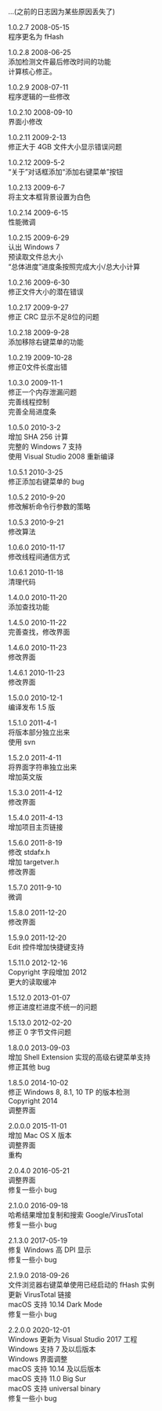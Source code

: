 ...(之前的日志因为某些原因丢失了)  

1.0.2.7 2008-05-15  
程序更名为 fHash  

1.0.2.8 2008-06-25  
添加检测文件最后修改时间的功能  
计算核心修正。  

1.0.2.9 2008-07-11  
程序逻辑的一些修改  

1.0.2.10 2008-09-10  
界面小修改  

1.0.2.11 2009-2-13  
修正大于 4GB 文件大小显示错误问题  

1.0.2.12 2009-5-2  
“关于”对话框添加“添加右键菜单”按钮  

1.0.2.13 2009-6-7  
将主文本框背景设置为白色  

1.0.2.14 2009-6-15  
性能微调  

1.0.2.15 2009-6-29  
认出 Windows 7  
预读取文件总大小  
“总体进度”进度条按照完成大小/总大小计算  

1.0.2.16 2009-6-30  
修正文件大小的潜在错误  

1.0.2.17 2009-9-27  
修正 CRC 显示不足8位的问题  

1.0.2.18 2009-9-28  
添加移除右键菜单的功能  

1.0.2.19 2009-10-28  
修正0文件长度出错  

1.0.3.0 2009-11-1  
修正一个内存泄漏问题  
完善线程控制  
完善全局进度条  

1.0.5.0 2010-3-2  
增加 SHA 256 计算  
完整的 Windows 7 支持  
使用 Visual Studio 2008 重新编译  

1.0.5.1 2010-3-25  
修正添加右键菜单的 bug  

1.0.5.2 2010-9-20  
修改解析命令行参数的策略  

1.0.5.3 2010-9-21  
修改算法  

1.0.6.0 2010-11-17  
修改线程间通信方式  

1.0.6.1 2010-11-18  
清理代码  

1.4.0.0 2010-11-20  
添加查找功能  

1.4.5.0 2010-11-22  
完善查找，修改界面  

1.4.6.0 2010-11-23  
修改界面  

1.4.6.1 2010-11-23  
修改界面  

1.5.0.0 2010-12-1  
编译发布 1.5 版  

1.5.1.0 2011-4-1  
将版本部分独立出来  
使用 svn  

1.5.2.0 2011-4-11  
将界面字符串独立出来  
增加英文版  

1.5.3.0 2011-4-12  
修改界面  

1.5.4.0 2011-4-13  
增加项目主页链接  

1.5.6.0 2011-8-19  
修改 stdafx.h  
增加 targetver.h  
修改界面  

1.5.7.0 2011-9-10  
微调  

1.5.8.0 2011-12-20  
修改界面  

1.5.9.0 2011-12-20  
Edit 控件增加快捷键支持  

1.5.11.0 2012-12-16  
Copyright 字段增加 2012  
更大的读取缓冲  

1.5.12.0 2013-01-07  
修正进度栏进度不统一的问题  

1.5.13.0 2012-02-20  
修正 0 字节文件问题  

1.8.0.0 2013-09-03  
增加 Shell Extension 实现的高级右键菜单支持  
修正其他 bug  

1.8.5.0 2014-10-02  
修正 Windows 8, 8.1, 10 TP 的版本检测  
Copyright 2014  
调整界面  

2.0.0.0 2015-11-01  
增加 Mac OS X 版本  
调整界面  
重构  

2.0.4.0 2016-05-21  
调整界面  
修复一些小 bug  

2.1.0.0 2016-09-18  
哈希结果增加复制和搜索 Google/VirusTotal  
修复一些小 bug  

2.1.3.0 2017-05-19  
修复 Windows 高 DPI 显示  
修复一些小 bug  

2.1.9.0 2018-09-26  
文件浏览器右键菜单使用已经启动的 fHash 实例  
更新 VirusTotal 链接  
macOS 支持 10.14 Dark Mode  
修复一些小 bug  

2.2.0.0 2020-12-01  
Windows 更新为 Visual Studio 2017 工程  
Windows 支持 7 及以后版本  
Windows 界面调整  
macOS 支持 10.14 及以后版本  
macOS 支持 11.0 Big Sur  
macOS 支持 universal binary  
修复一些小 bug  
